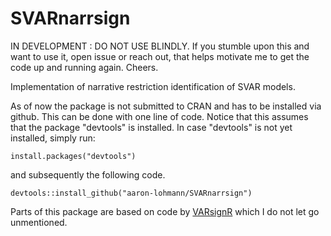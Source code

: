 # SVARnarrsign

IN DEVELOPMENT : DO NOT USE BLINDLY. If you stumble upon this and want to use it, open issue or reach out, that helps motivate me to get the code up and running again. Cheers. 

Implementation of narrative restriction identification of SVAR models.



As of now the package is not submitted to CRAN and has to be installed via github. This can be done with one line of code. Notice that this assumes that the package "devtools" is installed. In case "devtools" is not yet installed, simply run:

```
install.packages("devtools")
```
and subsequently the following code.
```
devtools::install_github("aaron-lohmann/SVARnarrsign")
```
Parts of this package are based on code by [VARsignR](https://cran.r-project.org/web/packages/VARsignR/index.html) which I do not let go unmentioned. 
